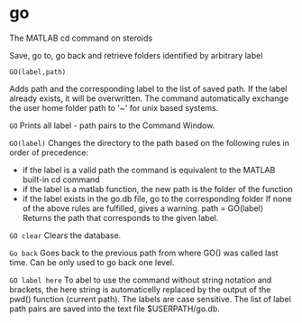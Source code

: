 # go
The MATLAB cd command on steroids

Save, go to, go back and retrieve folders identified by arbitrary label

`GO(label,path)`

Adds path and the corresponding label to the list of saved path. If the
label already exists, it will be overwritten. The command automatically
exchange the user home folder path to '~' for unix based systems.

`GO`
Prints all label - path pairs to the Command Window.

`GO(label)`
Changes the directory to the path based on the following rules in order
of precedence:
  -   if the label is a valid path the command is equivalent to the
      MATLAB built-in cd command
  -   if the label is a matlab function, the new path is the folder of
      the function
  -   if the label exists in the go.db file, go to the corresponding
      folder
If none of the above rules are fulfilled, gives a warning.
path = GO(label)
Returns the path that corresponds to the given label.

`GO clear`
Clears the database.

`Go back`
Goes back to the previous path from where GO() was called last time. Can
be only used to go back one level.

`GO label here`
To abel to use the command without string notation and brackets, the here
string is automaticelly replaced by the output of the pwd() function
(current path).
The labels are case sensitive. The list of label path pairs are saved
into the text file $USERPATH/go.db.
